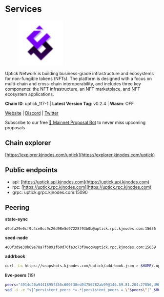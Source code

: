 # Services

<figure><img src="https://raw.githubusercontent.com/kj89/cosmos-images/main/logos/uptick.png" width="150" alt=""><figcaption></figcaption></figure>

Uptick Network is building business-grade infrastructure and  ecosystems for non-fungible tokens (NFTs). The platform is  designed with a focus on multi-chain and cross-chain interoperability,  and includes three key components: the NFT infrastructure, an NFT  marketplace, and NFT ecosystem applications.

**Chain ID**: uptick_117-1 | **Latest Version Tag**: v0.2.4 | **Wasm**: OFF

[Website](https://uptick.network) | [Discord](https://discord.gg/UzeHS7fu5H) | [Twitter](https://twitter.com/uptickproject)



Subscribe to our free [🤖 Mainnet Proposal Bot](https://t.me/kjnodes_proposal_bot) to never miss upcoming proposals


## Chain explorer
[https://explorer.kjnodes.com/uptick](https://explorer.kjnodes.com/uptick)

## Public endpoints

* api: [https://uptick.api.kjnodes.com](https://uptick.api.kjnodes.com)
* rpc: [https://uptick.rpc.kjnodes.com](https://uptick.rpc.kjnodes.com)
* grpc: uptick.grpc.kjnodes.com:15090

## Peering

**state-sync**

```text
d9bfa29e0cf9c4ce0cc9c26d98e5d97228f93b0b@uptick.rpc.kjnodes.com:15656
```

**seed-node**

```text
400f3d9e30b69e78a7fb891f60d76fa3c73f0ecc@uptick.rpc.kjnodes.com:15659
```

**addrbook**
```bash
curl -Ls https://snapshots.kjnodes.com/uptick/addrbook.json > $HOME/.uptickd/config/addrbook.json
```

**live-peers** (19)
```bash
peers="4914c40a9441895f355c600f38ed94756782ab99@146.59.81.204:27856,d9bfa29e0cf9c4ce0cc9c26d98e5d97228f93b0b@65.109.88.38:15656,e88413ee7153be8a9053165a60ad55492a8e300a@65.109.94.250:29656,ee045c74c0678f1122650a3a5223923977cae1b3@65.109.93.152:30656,07933f8021f92499457890184ae228cd4a2a52fb@65.21.90.141:26656,8ecd3260a19d2b112f6a84e0c091640744ec40c5@185.165.241.20:26656,f05733da50967e3955e11665b1901d36291dfaee@65.108.195.30:21656,e8704845eaa0f3d39fcdc9c4065f3beb344384db@142.132.152.46:27656,ed3b757ceede1b7b100cdbaf98d46eb5eecad72e@51.178.76.46:26656,8e924a598a06e29c9f84a0d68b6149f1524c1819@57.128.109.11:26656,90c0c03d27e5b4354bffb709d28340f2657ca1c7@138.201.121.185:26679,29269b318b35005b4ac39d010cbc3c41a5ab0833@185.144.99.33:26656,250c98d4975ae9a12ed7dfcd5a7cf76b470e49a6@65.21.108.180:26656,6ba2d2664d0398fee52c08b13d6592fce4ee56ad@144.126.140.255:15656,12a02a775eb43f3f0becce037ae4403b3ae4b43d@94.130.16.254:56656,b45ee634889abf61c7212b03dbddb853a8a3bc09@185.48.24.112:15656,03d4bd74d72794fefc260008943d48dc502b7518@65.108.232.168:34656,024a9c6eb41193e7fc76544572c0a8370e80e953@65.109.92.240:3156,81ccbba5cba98cf89bcca74f271380b53afed4c4@154.26.130.207:27656"
sed -i -e "s|^persistent_peers *=.*|persistent_peers = \"$peers\"|" $HOME/.uptickd/config/config.toml
```
